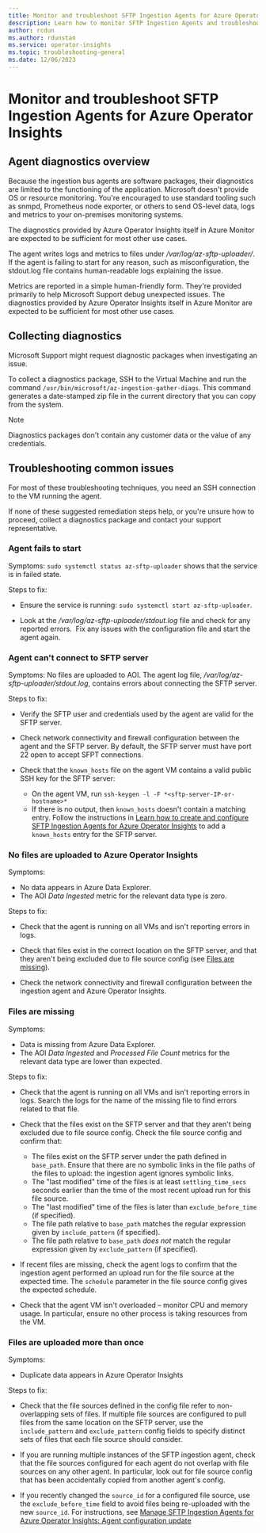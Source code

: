 ```yaml
---
title: Monitor and troubleshoot SFTP Ingestion Agents for Azure Operator Insights
description: Learn how to monitor SFTP Ingestion Agents and troubleshoot common issues 
author: rcdun
ms.author: rdunstan
ms.service: operator-insights
ms.topic: troubleshooting-general
ms.date: 12/06/2023
---
```


# Monitor and troubleshoot SFTP Ingestion Agents for Azure Operator Insights

## Agent diagnostics overview

Because the ingestion bus agents are software packages, their diagnostics are limited to the functioning of the application.  Microsoft doesn't provide OS or resource monitoring. You're encouraged to use standard tooling such as snmpd, Prometheus node exporter, or others to send OS-level data, logs and metrics to your on-premises monitoring systems.

The diagnostics provided by Azure Operator Insights itself in Azure Monitor are expected to be sufficient for most other use cases.

The agent writes logs and metrics to files under */var/log/az-sftp-uploader/*.  If the agent is failing to start for any reason, such as misconfiguration, the stdout.log file contains human-readable logs explaining the issue.

Metrics are reported in a simple human-friendly form.  They're provided primarily to help Microsoft Support debug unexpected issues.  The diagnostics provided by Azure Operator Insights itself in Azure Monitor are expected to be sufficient for most other use cases.

## Collecting diagnostics

Microsoft Support might request diagnostic packages when investigating an issue.

To collect a diagnostics package, SSH to the Virtual Machine and run the command `/usr/bin/microsoft/az-ingestion-gather-diags`.  This command generates a date-stamped zip file in the current directory that you can copy from the system.

> [!NOTE]
> Diagnostics packages don't contain any customer data or the value of any credentials.

## Troubleshooting common issues

For most of these troubleshooting techniques, you need an SSH connection to the VM running the agent.

If none of these suggested remediation steps help, or you're unsure how to proceed, collect a diagnostics package and contact your support representative.

### Agent fails to start

Symptoms: `sudo systemctl status az-sftp-uploader` shows that the service is in failed state.

Steps to fix:

- Ensure the service is running: `sudo systemctl start az-sftp-uploader`.

- Look at the */var/log/az-sftp-uploader/stdout.log* file and check for any reported errors.  Fix any issues with the configuration file and start the agent again.

### Agent can't connect to SFTP server

Symptoms: No files are uploaded to AOI. The agent log file, */var/log/az-sftp-uploader/stdout.log*, contains errors about connecting the SFTP server.

Steps to fix:

- Verify the SFTP user and credentials used by the agent are valid for the SFTP server.

- Check network connectivity and firewall configuration between the agent and the SFTP server. By default, the SFTP server must have port 22 open to accept SFPT connections.

- Check that the `known_hosts` file on the agent VM contains a valid public SSH key for the SFTP server: 
  - On the agent VM, run `ssh-keygen -l -F *<sftp-server-IP-or-hostname>*` 
  - If there is no output, then `known_hosts` doesn't contain a matching entry. Follow the instructions in [Learn how to create and configure SFTP Ingestion Agents for Azure Operator Insights](how-to-install-sftp-agent.md) to add a `known_hosts` entry for the SFTP server.


### No files are uploaded to Azure Operator Insights

Symptoms: 
- No data appears in Azure Data Explorer.
- The AOI *Data Ingested* metric for the relevant data type is zero. 

Steps to fix:

- Check that the agent is running on all VMs and isn't reporting errors in logs.

- Check that files exist in the correct location on the SFTP server, and that they aren't being excluded due to file source config (see [Files are missing](#files-are-missing)).

- Check the network connectivity and firewall configuration between the ingestion agent and Azure Operator Insights.


### Files are missing

Symptoms:
- Data is missing from Azure Data Explorer.
- The AOI *Data Ingested* and *Processed File Count* metrics for the relevant data type are lower than expected. 

Steps to fix:

- Check that the agent is running on all VMs and isn't reporting errors in logs. Search the logs for the name of the missing file to find errors related to that file.

- Check that the files exist on the SFTP server and that they aren't being excluded due to file source config. Check the file source config and confirm that:
  - The files exist on the SFTP server under the path defined in `base_path`. Ensure that there are no symbolic links in the file paths of the files to upload: the ingestion agent ignores symbolic links.
  - The "last modified" time of the files is at least `settling_time_secs` seconds earlier than the time of the most recent upload run for this file source.
  - The "last modified" time of the files is later than `exclude_before_time` (if specified).
  - The file path relative to `base_path` matches the regular expression given by `include_pattern` (if specified).
  - The file path relative to `base_path` *does not* match the regular expression given by `exclude_pattern` (if specified).

- If recent files are missing, check the agent logs to confirm that the ingestion agent performed an upload run for the file source at the expected time. The `schedule` parameter in the file source config gives the expected schedule. 

- Check that the agent VM isn't overloaded – monitor CPU and memory usage. In particular, ensure no other process is taking resources from the VM.

### Files are uploaded more than once

Symptoms:
- Duplicate data appears in Azure Operator Insights

Steps to fix:

- Check that the file sources defined in the config file refer to non-overlapping sets of files. If multiple file sources are configured to pull files from the same location on the SFTP server, use the `include_pattern` and `exclude_pattern` config fields to specify distinct sets of files that each file source should consider.

- If you are running multiple instances of the SFTP ingestion agent, check that the file sources configured for each agent do not overlap with file sources on any other agent. In particular, look out for file source config that has been accidentally copied from another agent's config.

- If you recently changed the `source_id` for a configured file source, use the `exclude_before_time` field to avoid files being re-uploaded with the new `source_id`. For instructions, see [Manage SFTP Ingestion Agents for Azure Operator Insights: Agent configuration update](how-to-manage-sftp-agent.md#agent-configuration-update)